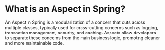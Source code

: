 # What is an Aspect in Spring?
An Aspect in Spring is a modularization of a concern that cuts across multiple classes, typically used for cross-cutting concerns such as logging, transaction management, security, and caching. Aspects allow developers to separate these concerns from the main business logic, promoting cleaner and more maintainable code.
